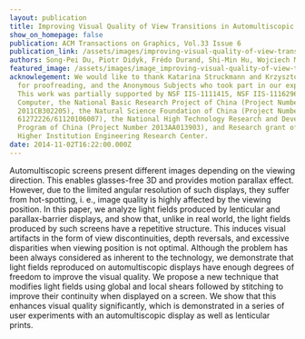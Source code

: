 ```yaml
---
layout: publication
title: Improving Visual Quality of View Transitions in Automultiscopic Displays
show_on_homepage: false
publication: ACM Transactions on Graphics, Vol.33 Issue 6
publication_link: /assets/images/improving-visual-quality-of-view-transitions-in-automultiscopic-displays.pdf
authors: Song-Pei Du, Piotr Didyk, Frédo Durand, Shi-Min Hu, Wojciech Matusik
featured_image: /assets/images/image_improving-visual-quality-of-view-transitions.png
acknowlegement: We would like to thank Katarina Struckmann and Krzysztof Templin
  for proofreading, and the Anonymous Subjects who took part in our experiments.
  This work was partially supported by NSF IIS-1111415, NSF IIS-1116296, Quanta
  Computer, the National Basic Research Project of China (Project Number
  2011CB302205), the Natural Science Foundation of China (Project Number
  61272226/61120106007), the National High Technology Research and Development
  Program of China (Project Number 2013AA013903), and Research grant of Beijing
  Higher Institution Engineering Research Center.
date: 2014-11-02T16:22:00.000Z
---
```

Automultiscopic screens present different images depending on the viewing direction. This enables glasses-free 3D and provides motion parallax effect. However, due to the limited angular resolution of such displays, they suffer from hot-spotting, i. e., image quality is highly affected by the viewing position. In this paper, we analyze light fields produced by lenticular and parallax-barrier displays, and show that, unlike in real world, the light fields produced by such screens have a repetitive structure. This induces visual artifacts in the form of view discontinuities, depth reversals, and excessive disparities when viewing position is not optimal. Although the problem has been always considered as inherent to the technology, we demonstrate that light fields reproduced on automultiscopic displays have enough degrees of freedom to improve the visual quality. We propose a new technique that modifies light fields using global and local shears followed by stitching to improve their continuity when displayed on a screen. We show that this enhances visual quality significantly, which is demonstrated in a series of user experiments with an automultiscopic display as well as lenticular prints.